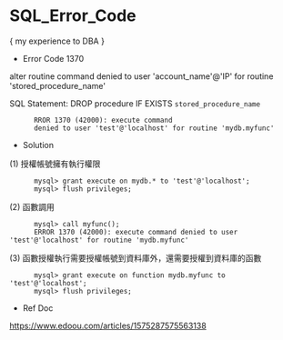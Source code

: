 # SQL_Error_Code
{ my experience to DBA }


* Error Code 1370

alter routine command 
denied to user 'account_name'@'IP' 
for routine 'stored_procedure_name'

SQL Statement:
DROP procedure IF EXISTS `stored_procedure_name`

          RROR 1370 (42000): execute command 
          denied to user 'test'@'localhost' for routine 'mydb.myfunc'

* Solution

(1) 授權帳號擁有執行權限

          mysql> grant execute on mydb.* to 'test'@'localhost';
          mysql> flush privileges;
   
(2) 函數調用

          mysql> call myfunc();
          ERROR 1370 (42000): execute command denied to user 'test'@'localhost' for routine 'mydb.myfunc'
      
(3) 函數授權執行需要授權帳號到資料庫外，還需要授權到資料庫的函數

          mysql> grant execute on function mydb.myfunc to 'test'@'localhost';
          mysql> flush privileges;


* Ref Doc

https://www.edoou.com/articles/1575287575563138
